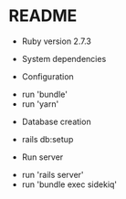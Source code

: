 # README

* Ruby version
2.7.3

* System dependencies

* Configuration
- run 'bundle'
- run 'yarn'

* Database creation
- rails db:setup

* Run server
- run 'rails server'
- run 'bundle exec sidekiq'
